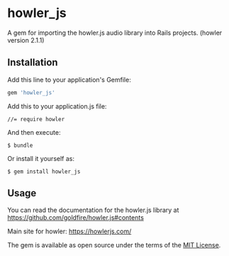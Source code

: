 # howler_js
A gem for importing the howler.js audio library into Rails projects. (howler version 2.1.1)

## Installation

Add this line to your application's Gemfile:

```ruby
gem 'howler_js'
```

Add this to your application.js file:

    //= require howler

And then execute:

    $ bundle

Or install it yourself as:

    $ gem install howler_js

## Usage

You can read the documentation for the howler.js library at https://github.com/goldfire/howler.js#contents

Main site for howler: https://howlerjs.com/

The gem is available as open source under the terms of the [MIT License](https://opensource.org/licenses/MIT).
